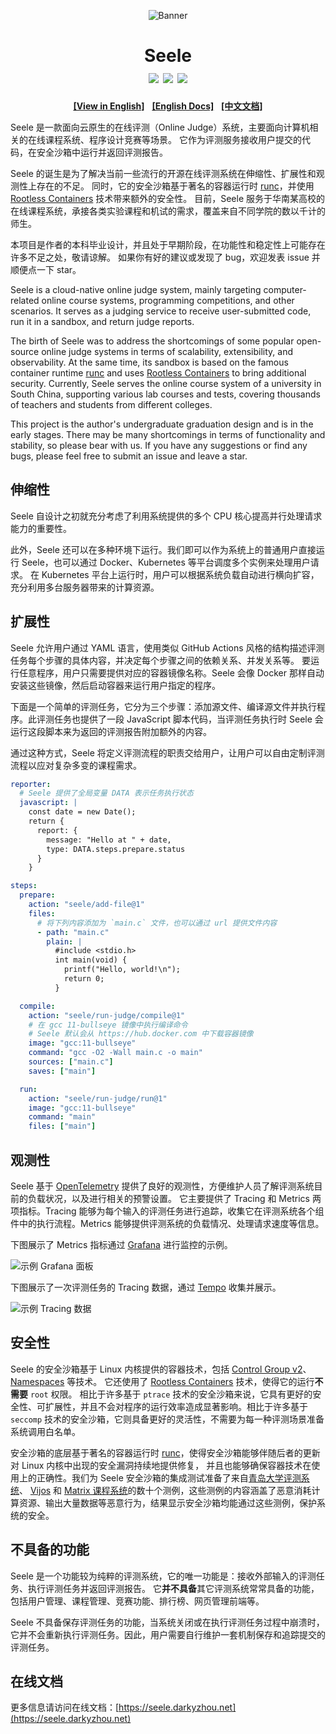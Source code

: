 <p align="center"><img alt="Banner" src="docs/public/logo.svg"></p>
<h1 align="center">
  Seele
  <br>
  <img src="https://github.com/darkyzhou/seele/actions/workflows/build.yml/badge.svg">
  <img src="https://img.shields.io/github/v/release/darkyzhou/seele?include_prereleases&label=version&style=flat-square">
  <img src="https://img.shields.io/github/license/darkyzhou/seele?color=FF5531&style=flat-square">
</h1>

<p align="center">
  <b><a target="_blank" href="https://github.com/darkyzhou/seele/blob/main/README.en.md">[View in English]</a></b>
  &nbsp;
  <b><a target="_blank" href="https://seele.darkyzhou.net/en">[English Docs]</a></b>
  &nbsp;
  <b><a target="_blank" href="https://seele.darkyzhou.net/">[中文文档]</a></b>
</p>

Seele 是一款面向云原生的在线评测（Online Judge）系统，主要面向计算机相关的在线课程系统、程序设计竞赛等场景。 它作为评测服务接收用户提交的代码，在安全沙箱中运行并返回评测报告。

Seele 的诞生是为了解决当前一些流行的开源在线评测系统在伸缩性、扩展性和观测性上存在的不足。 同时，它的安全沙箱基于著名的容器运行时 [runc](https://github.com/opencontainers/runc/)，并使用 [Rootless Containers](https://rootlesscontaine.rs/) 技术带来额外的安全性。 目前，Seele 服务于华南某高校的在线课程系统，承接各类实验课程和机试的需求，覆盖来自不同学院的数以千计的师生。

本项目是作者的本科毕业设计，并且处于早期阶段，在功能性和稳定性上可能存在许多不足之处，敬请谅解。 如果你有好的建议或发现了 bug，欢迎发表 issue 并顺便点一下 star。

Seele is a cloud-native online judge system, mainly targeting computer-related online course systems, programming competitions, and other scenarios. It serves as a judging service to receive user-submitted code, run it in a sandbox, and return judge reports.

The birth of Seele was to address the shortcomings of some popular open-source online judge systems in terms of scalability, extensibility, and observability. At the same time, its sandbox is based on the famous container runtime [runc](https://github.com/opencontainers/runc/) and uses [Rootless Containers](https://rootlesscontaine.rs/) to bring additional security. Currently, Seele serves the online course system of a university in South China, supporting various lab courses and tests, covering thousands of teachers and students from different colleges.

This project is the author's undergraduate graduation design and is in the early stages. There may be many shortcomings in terms of functionality and stability, so please bear with us. If you have any suggestions or find any bugs, please feel free to submit an issue and leave a star.

## 伸缩性

Seele 自设计之初就充分考虑了利用系统提供的多个 CPU 核心提高并行处理请求能力的重要性。

此外，Seele 还可以在多种环境下运行。我们即可以作为系统上的普通用户直接运行 Seele，也可以通过 Docker、Kubernetes 等平台调度多个实例来处理用户请求。
在 Kubernetes 平台上运行时，用户可以根据系统负载自动进行横向扩容，充分利用多台服务器带来的计算资源。

## 扩展性

Seele 允许用户通过 YAML 语言，使用类似 GitHub Actions 风格的结构描述评测任务每个步骤的具体内容，并决定每个步骤之间的依赖关系、并发关系等。
要运行任意程序，用户只需要提供对应的容器镜像名称。Seele 会像 Docker 那样自动安装这些镜像，然后启动容器来运行用户指定的程序。

下面是一个简单的评测任务，它分为三个步骤：添加源文件、编译源文件并执行程序。此评测任务也提供了一段 JavaScript 脚本代码，当评测任务执行时 Seele
会运行这段脚本来为返回的评测报告附加额外的内容。

通过这种方式，Seele 将定义评测流程的职责交给用户，让用户可以自由定制评测流程以应对复杂多变的课程需求。

```yaml
reporter:
  # Seele 提供了全局变量 DATA 表示任务执行状态
  javascript: |
    const date = new Date();
    return {
      report: {
        message: "Hello at " + date,
        type: DATA.steps.prepare.status
      }
    }

steps:
  prepare:
    action: "seele/add-file@1"
    files:
      # 将下列内容添加为 `main.c` 文件，也可以通过 url 提供文件内容
      - path: "main.c"
        plain: |
          #include <stdio.h>
          int main(void) {
            printf("Hello, world!\n");
            return 0;
          }

  compile:
    action: "seele/run-judge/compile@1"
    # 在 gcc 11-bullseye 镜像中执行编译命令
    # Seele 默认会从 https://hub.docker.com 中下载容器镜像
    image: "gcc:11-bullseye"
    command: "gcc -O2 -Wall main.c -o main"
    sources: ["main.c"]
    saves: ["main"]

  run:
    action: "seele/run-judge/run@1"
    image: "gcc:11-bullseye"
    command: "main"
    files: ["main"]
```

## 观测性

Seele 基于 [OpenTelemetry](https://opentelemetry.io/) 提供了良好的观测性，方便维护人员了解评测系统目前的负载状况，以及进行相关的预警设置。
它主要提供了 Tracing 和 Metrics 两项指标。Tracing 能够为每个输入的评测任务进行追踪，收集它在评测系统各个组件中的执行流程。Metrics 能够提供评测系统的负载情况、处理请求速度等信息。

下图展示了 Metrics 指标通过 [Grafana](https://grafana.com/) 进行监控的示例。

![示例 Grafana 面板](docs/public/grafana.png)

下图展示了一次评测任务的 Tracing 数据，通过 [Tempo](https://grafana.com/oss/tempo/) 收集并展示。

![示例 Tracing 数据](docs/public/tempo.png)

## 安全性

Seele 的安全沙箱基于 Linux 内核提供的容器技术，包括 [Control Group v2](https://www.kernel.org/doc/html/latest/admin-guide/cgroup-v2.html)、[Namespaces](https://www.kernel.org/doc/html/latest/admin-guide/namespaces/index.html) 等技术。
它还使用了 [Rootless Containers](https://rootlesscontaine.rs/) 技术，使得它的运行**不需要** `root` 权限。
相比于许多基于 `ptrace` 技术的安全沙箱来说，它具有更好的安全性、可扩展性，并且不会对程序的运行效率造成显著影响。相比于许多基于 `seccomp` 技术的安全沙箱，它则具备更好的灵活性，不需要为每一种评测场景准备系统调用白名单。

安全沙箱的底层基于著名的容器运行时 [runc](https://github.com/opencontainers/runc/)，使得安全沙箱能够伴随后者的更新对 Linux 内核中出现的安全漏洞持续地提供修复，
并且也能够确保容器技术在使用上的正确性。我们为 Seele 安全沙箱的集成测试准备了来自[青岛大学评测系统](https://github.com/QingdaoU/Judger)、
[Vijos](https://github.com/vijos/malicious-code) 和 [Matrix 课程系统](https://matrix.sysu.edu.cn/about)的数十个测例，这些测例的内容涵盖了恶意消耗计算资源、输出大量数据等恶意行为，结果显示安全沙箱均能通过这些测例，保护系统的安全。

## 不具备的功能

Seele 是一个功能较为纯粹的评测系统，它的唯一功能是：接收外部输入的评测任务、执行评测任务并返回评测报告。
它**并不具备**其它评测系统常常具备的功能，包括用户管理、课程管理、竞赛功能、排行榜、网页管理前端等。

Seele 不具备保存评测任务的功能，当系统关闭或在执行评测任务过程中崩溃时，它并不会重新执行评测任务。因此，用户需要自行维护一套机制保存和追踪提交的评测任务。

## 在线文档

更多信息请访问在线文档：[https://seele.darkyzhou.net](https://seele.darkyzhou.net)
